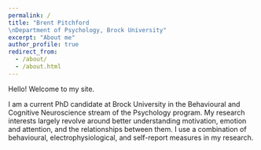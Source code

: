 ```yaml
---
permalink: /
title: "Brent Pitchford 
\nDepartment of Psychology, Brock University"
excerpt: "About me"
author_profile: true
redirect_from: 
  - /about/
  - /about.html
---
```


Hello! Welcome to my site. 

I am a current PhD candidate at Brock University in the Behavioural and Cognitive Neuroscience stream of the Psychology program. My research interests largely revolve around better understanding motivation, emotion and attention, and the relationships between them. I use a combination of behavioural, electrophysiological, and self-report measures in my research. 
